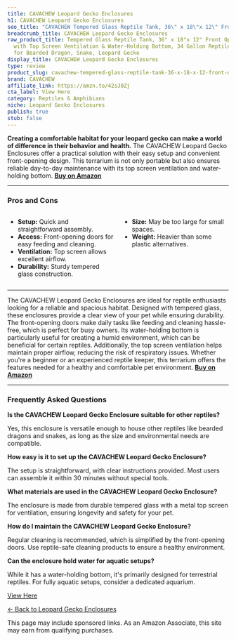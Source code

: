 ```yaml
---
title: CAVACHEW Leopard Gecko Enclosures
h1: CAVACHEW Leopard Gecko Enclosures
seo_title: "CAVACHEW Tempered Glass Reptile Tank, 36\" x 18\"x 12\" Front\u2026"
breadcrumb_title: CAVACHEW Leopard Gecko Enclosures
raw_product_title: Tempered Glass Reptile Tank, 36" x 18"x 12" Front Opening Terrarium
  with Top Screen Ventilation & Water-Holding Bottom, 34 Gallon Reptile Enclosure
  for Bearded Dragon, Snake, Leopard Gecko
display_title: CAVACHEW Leopard Gecko Enclosures
type: review
product_slug: cavachew-tempered-glass-reptile-tank-36-x-18-x-12-front-opening-terrari-ae049bdf
brand: CAVACHEW
affiliate_link: https://amzn.to/42sJ0Zj
cta_label: View Here
category: Reptiles & Amphibians
niche: Leopard Gecko Enclosures
publish: true
stub: false
---
```


<div id="intro" class="full-width">
  <p><strong>Creating a comfortable habitat for your leopard gecko can make a world of difference in their behavior and health.</strong> The CAVACHEW Leopard Gecko Enclosures offer a practical solution with their easy setup and convenient front-opening design. This terrarium is not only portable but also ensures reliable day-to-day maintenance with its top screen ventilation and water-holding bottom. <a href="https://amzn.to/42sJ0Zj" rel="nofollow sponsored noopener" target="_blank"><strong>Buy on Amazon</strong></a></p>
</div>

<hr />
<h3 id="pros-cons">Pros and Cons</h3>
<div class="pc-grid" style="display:grid;grid-template-columns:1fr 1fr;gap:16px;">
  <ul>
    <li><strong>Setup:</strong> Quick and straightforward assembly.</li>
    <li><strong>Access:</strong> Front-opening doors for easy feeding and cleaning.</li>
    <li><strong>Ventilation:</strong> Top screen allows excellent airflow.</li>
    <li><strong>Durability:</strong> Sturdy tempered glass construction.</li>
  </ul>
  <ul>
    <li><strong>Size:</strong> May be too large for small spaces.</li>
    <li><strong>Weight:</strong> Heavier than some plastic alternatives.</li>
  </ul>
</div>
<hr />

<div class="full-width">
  <p>The CAVACHEW Leopard Gecko Enclosures are ideal for reptile enthusiasts looking for a reliable and spacious habitat. Designed with tempered glass, these enclosures provide a clear view of your pet while ensuring durability. The front-opening doors make daily tasks like feeding and cleaning hassle-free, which is perfect for busy owners. Its water-holding bottom is particularly useful for creating a humid environment, which can be beneficial for certain reptiles. Additionally, the top screen ventilation helps maintain proper airflow, reducing the risk of respiratory issues. Whether you're a beginner or an experienced reptile keeper, this terrarium offers the features needed for a healthy and comfortable pet environment. <a href="https://amzn.to/42sJ0Zj" rel="nofollow sponsored noopener" target="_blank"><strong>Buy on Amazon</strong></a></p>
</div>

<hr />
<h3 id="faqs">Frequently Asked Questions</h3>

<p><strong>Is the CAVACHEW Leopard Gecko Enclosure suitable for other reptiles?</strong></p>
<p>Yes, this enclosure is versatile enough to house other reptiles like bearded dragons and snakes, as long as the size and environmental needs are compatible.</p>

<p><strong>How easy is it to set up the CAVACHEW Leopard Gecko Enclosure?</strong></p>
<p>The setup is straightforward, with clear instructions provided. Most users can assemble it within 30 minutes without special tools.</p>

<p><strong>What materials are used in the CAVACHEW Leopard Gecko Enclosure?</strong></p>
<p>The enclosure is made from durable tempered glass with a metal top screen for ventilation, ensuring longevity and safety for your pet.</p>

<p><strong>How do I maintain the CAVACHEW Leopard Gecko Enclosure?</strong></p>
<p>Regular cleaning is recommended, which is simplified by the front-opening doors. Use reptile-safe cleaning products to ensure a healthy environment.</p>

<p><strong>Can the enclosure hold water for aquatic setups?</strong></p>
<p>While it has a water-holding bottom, it's primarily designed for terrestrial reptiles. For fully aquatic setups, consider a dedicated aquarium.</p>
<p><a class="btn" href="https://amzn.to/42sJ0Zj" target="_blank" rel="nofollow sponsored noopener">View Here</a></p>
<p><a href="/roundups/reptiles-amphibians/leopard-gecko-enclosures/">← Back to Leopard Gecko Enclosures</a></p>
<aside class="disclosure">This page may include sponsored links. As an Amazon Associate, this site may earn from qualifying purchases.</aside>
